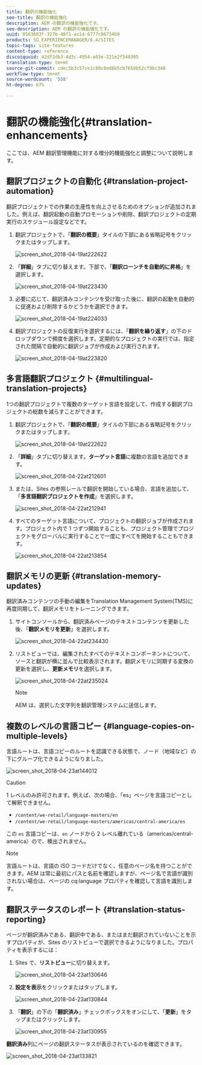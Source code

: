 ```yaml
---
title: 翻訳の機能強化
seo-title: 翻訳の機能強化
description: AEM の翻訳の機能強化です。
seo-description: AEM の翻訳の機能強化です。
uuid: 0563603f-327b-48f1-ac14-6777c06734b9
products: SG_EXPERIENCEMANAGER/6.4/SITES
topic-tags: site-features
content-type: reference
discoiquuid: 42df2db3-4d3c-4954-a03e-221e2f548305
translation-type: tm+mt
source-git-commit: cdec5b3c57ce1c80c0ed6b5cb7650b52cf9bc340
workflow-type: tm+mt
source-wordcount: '558'
ht-degree: 67%

---
```



# 翻訳の機能強化{#translation-enhancements}

ここでは、AEM 翻訳管理機能に対する増分的機能強化と調整について説明します。

## 翻訳プロジェクトの自動化 {#translation-project-automation}

翻訳プロジェクトでの作業の生産性を向上させるためのオプションが追加されました。例えば、翻訳起動の自動プロモーションや削除、翻訳プロジェクトの定期実行のスケジュール設定などです。

1. 翻訳プロジェクトで、「**翻訳の概要**」タイルの下部にある省略記号をクリックまたはタップします。

   ![screen_shot_2018-04-19at222622](assets/screen_shot_2018-04-19at222622.jpg)

1. 「**詳細**」タブに切り替えます。下部で、「**翻訳ローンチを自動的に昇格**」を選択します。

   ![screen_shot_2018-04-19at223430](assets/screen_shot_2018-04-19at223430.jpg)

1. 必要に応じて、翻訳済みコンテンツを受け取った後に、翻訳の起動を自動的に促進および削除するかどうかを選択できます。

   ![screen_shot_2018-04-19at224033](assets/screen_shot_2018-04-19at224033.jpg)

1. 翻訳プロジェクトの反復実行を選択するには、「**翻訳を繰り返す**」の下のドロップダウンで頻度を選択します。定期的なプロジェクトの実行では、指定された間隔で自動的に翻訳ジョブが作成および実行されます。

   ![screen_shot_2018-04-19at223820](assets/screen_shot_2018-04-19at223820.jpg)

## 多言語翻訳プロジェクト {#multilingual-translation-projects}

1つの翻訳プロジェクトで複数のターゲット言語を設定して、作成する翻訳プロジェクトの総数を減らすことができます。

1. 翻訳プロジェクトで、「**翻訳の概要**」タイルの下部にある省略記号をクリックまたはタップします。

   ![screen_shot_2018-04-19at222622](assets/screen_shot_2018-04-19at222622.jpg)

1. 「**詳細**」タブに切り替えます。**ターゲット言語**&#x200B;に複数の言語を追加できます。

   ![screen_shot_2018-04-22at212601](assets/screen_shot_2018-04-22at212601.jpg)

1. または、Sites の参照レールで翻訳を開始している場合、言語を追加して、「**多言語翻訳プロジェクトを作成**」を選択します。

   ![screen_shot_2018-04-22at212941](assets/screen_shot_2018-04-22at212941.jpg)

1. すべてのターゲット言語について、プロジェクトの翻訳ジョブが作成されます。プロジェクト内で 1 つずつ開始することも、プロジェクト管理でプロジェクトをグローバルに実行することで一度にすべてを開始することもできます。

   ![screen_shot_2018-04-22at213854](assets/screen_shot_2018-04-22at213854.jpg)

## 翻訳メモリの更新 {#translation-memory-updates}

翻訳済みコンテンツの手動の編集をTranslation Management System(TMS)に再度同期して、翻訳メモリをトレーニングできます。

1. サイトコンソールから、翻訳済みページのテキストコンテンツを更新した後、「**翻訳メモリを更新**」を選択します。

   ![screen_shot_2018-04-22at234430](assets/screen_shot_2018-04-22at234430.jpg)

1. リストビューでは、編集されたすべてのテキストコンポーネントについて、ソースと翻訳が横に並んで比較表示されます。翻訳メモリに同期する変換の更新を選択し、**更新メモリ**&#x200B;を選択します。

   ![screen_shot_2018-04-22at235024](assets/screen_shot_2018-04-22at235024.jpg)

   >[!NOTE]
   >
   >AEM は、選択した文字列を翻訳管理システムに送信します。

## 複数のレベルの言語コピー {#language-copies-on-multiple-levels}

言語ルートは、言語コピーのルートを認識できる状態で、ノード（地域など）の下にグループ化できるようになりました。

![screen_shot_2018-04-23at144012](assets/screen_shot_2018-04-23at144012.jpg)

>[!CAUTION]
>
>1 レベルのみ許可されます。例えば、次の場合、「es」ページを言語コピーとして解釈できません。
>
>* `/content/we-retail/language-masters/en`
>* `/content/we-retail/language-masters/americas/central-america/es`

>
>
この `es` 言語コピーは、`en` ノードから 2 レベル離れている（americas/central-america）ので、検出されません。

>[!NOTE]
>
>言語ルートは、言語の ISO コードだけでなく、任意のページ名を持つことができます。AEM は常に最初にパスと名前を確認しますが、ページ名で言語が識別されない場合は、ページの cq:language プロパティを確認して言語を識別します。

## 翻訳ステータスのレポート {#translation-status-reporting}

ページが翻訳済みである、翻訳中である、またはまだ翻訳されていないことを示すプロパティが、Sites のリストビューで選択できるようになりました。プロパティを表示するには：

1. Sites で、**リストビュー**&#x200B;に切り替えます。

   ![screen_shot_2018-04-23at130646](assets/screen_shot_2018-04-23at130646.jpg)

1. **設定を表示**&#x200B;をクリックまたはタップします。

   ![screen_shot_2018-04-23at130844](assets/screen_shot_2018-04-23at130844.jpg)

1. 「**翻訳**」の下の「**翻訳済み**」チェックボックスをオンにして、「**更新**」をタップまたはクリックします。

   ![screen_shot_2018-04-23at130955](assets/screen_shot_2018-04-23at130955.jpg)

**翻訳済み**&#x200B;列にページの翻訳ステータスが表示されているのを確認できます。

![screen_shot_2018-04-23at133821](assets/screen_shot_2018-04-23at133821.jpg)

